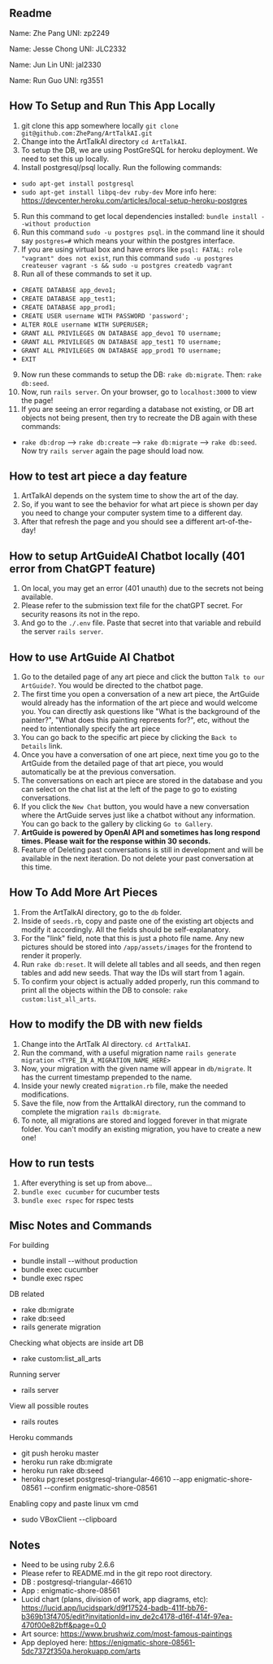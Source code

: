## Readme
Name: Zhe Pang
UNI: zp2249  

Name: Jesse Chong
UNI: JLC2332  

Name: Jun Lin
UNI: jal2330  

Name: Run Guo
UNI: rg3551  

## How To Setup and Run This App Locally
1. git clone this app somewhere locally `git clone git@github.com:ZhePang/ArtTalkAI.git`
2. Change into the ArtTalkAI directory `cd ArtTalkAI`.
3. To setup the DB, we are using PostGreSQL for heroku deployment. We need to set this up locally.
4. Install postgresql/psql locally. Run the following commands:
  - `sudo apt-get install postgresql`
  - `sudo apt-get install libpq-dev ruby-dev`
  More info here: https://devcenter.heroku.com/articles/local-setup-heroku-postgres
5. Run this command to get local dependencies installed: `bundle install --without production`
6. Run this command `sudo -u postgres psql`. in the command line it should say `postgres=#` which means your within the postgres interface.
7. If you are using virtual box and have errors like `psql: FATAL: role "vagrant" does not exist`, run this command `sudo -u postgres createuser vagrant -s && sudo -u postgres createdb vagrant`
8. Run all of these commands to set it up.
  - `CREATE DATABASE app_devo1;`
  - `CREATE DATABASE app_test1;`
  - `CREATE DATABASE app_prod1;`
  - `CREATE USER username WITH PASSWORD 'password';`
  - `ALTER ROLE username WITH SUPERUSER;`
  - `GRANT ALL PRIVILEGES ON DATABASE app_devo1 TO username;`
  - `GRANT ALL PRIVILEGES ON DATABASE app_test1 TO username;`
  - `GRANT ALL PRIVILEGES ON DATABASE app_prod1 TO username;`
  - `EXIT`
9. Now run these commands to setup the DB: `rake db:migrate`. Then: `rake db:seed`.
10. Now, run `rails server`. On your browser, go to `localhost:3000` to view the page!
11. If you are seeing an error regarding a database not existing, or DB art objects not being present, then try to recreate the DB again with these commands:
  - `rake db:drop` --> `rake db:create` --> `rake db:migrate` --> `rake db:seed`. Now try `rails server` again the page should load now.

## How to test art piece a day feature
1. ArtTalkAI depends on the system time to show the art of the day.
2. So, if you want to see the behavior for what art piece is shown per day you need to change your computer system time to a different day.
3. After that refresh the page and you should see a different art-of-the-day!

## How to setup ArtGuideAI Chatbot locally (401 error from ChatGPT feature)
1. On local, you may get an error (401 unauth) due to the secrets not being available.
2. Please refer to the submission text file for the chatGPT secret. For security reasons its not in the repo.
3. And go to the `./.env` file. Paste that secret into that variable and rebuild the server `rails server`.

## How to use ArtGuide AI Chatbot
1. Go to the detailed page of any art piece and click the button `Talk to our ArtGuide?`. You would be directed to the chatbot page.
2. The first time you open a conversation of a new art piece, the ArtGuide would already has the information of the art piece and would welcome you. You can directly ask questions like "What is the background of the painter?", "What does this painting represents for?", etc, without the need to intentionally specify the art piece
3. You can go back to the specific art piece by clicking the `Back to Details` link.
4. Once you have a conversation of one art piece, next time you go to the ArtGuide from the detailed page of that art piece, you would automatically be at the previous conversation.
5. The conversations on each art piece are stored in the database and you can select on the chat list at the left of the page to go to existing conversations.
6. If you click the `New Chat` button, you would have a new conversation where the ArtGuide serves just like a chatbot without any information. You can go back to the gallery by clicking `Go to Gallery`.
7. **ArtGuide is powered by OpenAI API and sometimes has long respond times. Please wait for the response within 30 seconds.**
8. Feature of Deleting past conversations is still in development and will be available in the next iteration. Do not delete your past conversation at this time. 

## How To Add More Art Pieces
1. From the ArtTalkAI directory, go to the `db` folder.
2. Inside of `seeds.rb`, copy and paste one of the existing art objects and modify it accordingly. All the fields should be self-explanatory.
3. For the "link" field, note that this is just a photo file name. Any new pictures should be stored into `/app/assets/images` for the frontend to render it properly.
4. Run `rake db:reset`. It will delete all tables and all seeds, and then regen tables and add new seeds. That way the IDs will start from 1 again.
5. To confirm your object is actually added properly, run this command to print all the objects within the DB to console: `rake custom:list_all_arts`.

## How to modify the DB with new fields
1. Change into the ArtTalk AI directory. `cd ArtTalkAI`.
2. Run the command, with a useful migration name `rails generate migration <TYPE_IN_A_MIGRATION_NAME_HERE>`
3. Now, your migration with the given name will appear in `db/migrate`. It has the current timestamp prepended to the name.
4. Inside your newly created `migration.rb` file, make the needed modifications.
5. Save the file, now from the ArttalkAI directory, run the command to complete the migration `rails db:migrate`.
6. To note, all migrations are stored and logged forever in that migrate folder. You can't modify an existing migration, you have to create a new one!

## How to run tests
1. After everything is set up from above...
2. `bundle exec cucumber` for cucumber tests
3. `bundle exec rspec` for rspec tests

## Misc Notes and Commands
For building  
- bundle install --without production  
- bundle exec cucumber  
- bundle exec rspec

DB related  
- rake db:migrate
- rake db:seed
- rails generate migration

Checking what objects are inside art DB
- rake custom:list_all_arts

Running server  
- rails server

View all possible routes
- rails routes

Heroku commands
- git push heroku master
- heroku run rake db:migrate
- heroku run rake db:seed
- heroku pg:reset postgresql-triangular-46610 --app enigmatic-shore-08561 --confirm enigmatic-shore-08561

Enabling copy and paste linux vm cmd
- sudo VBoxClient --clipboard

## Notes
- Need to be using ruby 2.6.6  
- Please refer to README.md in the git repo root directory.  
- DB : postgresql-triangular-46610
- App : enigmatic-shore-08561
- Lucid chart (plans, division of work, app diagrams, etc): https://lucid.app/lucidspark/d9f17524-badb-411f-bb76-b369b13f4705/edit?invitationId=inv_de2c4178-d16f-414f-97ea-470f00e82bff&page=0_0
- Art source: https://www.brushwiz.com/most-famous-paintings
- App deployed here: https://enigmatic-shore-08561-5dc7372f350a.herokuapp.com/arts
